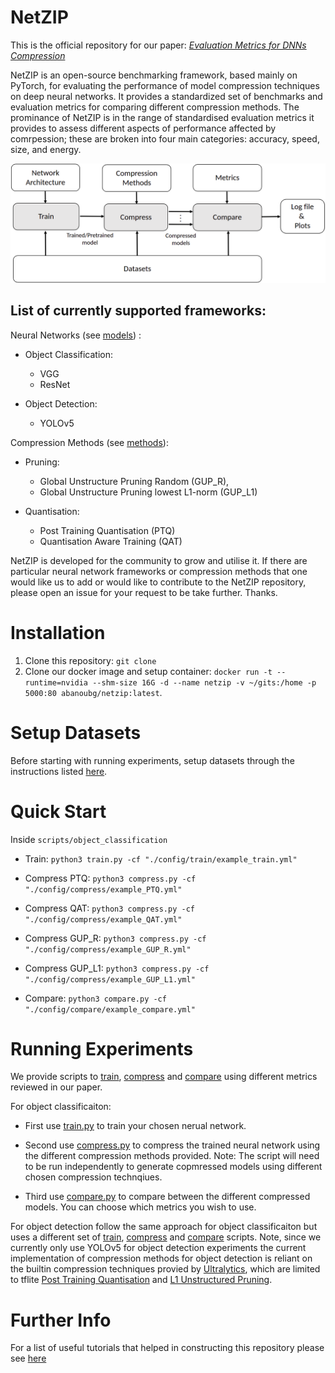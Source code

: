 # NetZIP
This is the official repository for our paper: [*Evaluation Metrics for DNNs Compression*](https://arxiv.org/abs/2305.10616)

NetZIP is an open-source benchmarking framework, based mainly on PyTorch, for evaluating the performance of model compression techniques on deep neural networks. It provides a standardized set of benchmarks and evaluation metrics for comparing different compression methods. The prominance of NetZIP is in the range of standardised evaluation metrics it provides to assess different aspects of performance affected by comrpession; these are broken into four main categories: accuracy, speed, size, and energy.

![NetZip Overview](readme/NetZIP_overview.png)

## List of currently supported frameworks:
Neural Networks (see [models](models)) :
- Object Classification: 
	- VGG 
	- ResNet

- Object Detection: 
	- YOLOv5

Compression Methods (see [methods](methods)):
- Pruning: 
	- Global Unstructure Pruning Random (GUP_R), 
	- Global Unstructure Pruning lowest L1-norm (GUP_L1)

- Quantisation: 
	- Post Training Quantisation (PTQ)
	- Quantisation Aware Training (QAT)

NetZIP is developed for the community to grow and utilise it. If there are particular neural network frameworks or compression methods that one would like us to add or would like to contribute to the NetZIP repository, please open an issue for your request to be take further. Thanks.

# Installation
1) Clone this repository: `git clone` 
2) Clone our docker image and setup container: `docker run -t --runtime=nvidia --shm-size 16G -d --name netzip -v ~/gits:/home -p 5000:80 abanoubg/netzip:latest`.


# Setup Datasets
Before starting with running experiments, setup datasets through the instructions listed
[here](readme/preparing_datasets.md).

# Quick Start
Inside `scripts/object_classification`
- Train: `python3 train.py -cf "./config/train/example_train.yml"`

- Compress PTQ: `python3 compress.py -cf "./config/compress/example_PTQ.yml"`

- Compress QAT: `python3 compress.py -cf "./config/compress/example_QAT.yml"`

- Compress GUP_R: `python3 compress.py -cf "./config/compress/example_GUP_R.yml"`

- Compress GUP_L1: `python3 compress.py -cf "./config/compress/example_GUP_L1.yml"`

- Compare: `python3 compare.py -cf "./config/compare/example_compare.yml"`

# Running Experiments
We provide scripts to [train](scripts/object_classificaiton/train.py), [compress](scripts/object_classificaiton/compress.py) and [compare](scripts/object_classificaiton/compare.py) using different metrics reviewed in our paper.

For object classificaiton:
- First use [train.py](scripts/object_classificaiton/train.py) to train your chosen nerual network. 

- Second use [compress.py](scripts/object_classificaiton/compress.py) to compress the trained neural network using the different compression methods provided. Note: The script will need to be run independently to generate copmressed models using different chosen compression technqiues. 

- Third use [compare.py](scripts/object_classificaiton/compare.py) to compare between the different compressed models. You can choose which metrics you wish to use. 

For object detection follow the same approach for object classificaiton but uses a different set of [train](scripts/object_detection/train.py), [compress](scripts/object_detection/compare.py) and [compare](scripts/object_detection/compare.py) scripts. Note, since we currently only use YOLOv5 for object detection experiments the current implementation of compression methods for object detection is reliant on the builtin compression techniques provied by [Ultralytics](https://github.com/ultralytics/yolov5), which are limited to tflite [Post Training Quantisation](models/yolov5/export.py) and [L1 Unstructured Pruning](models/yolov5/utils/torch_utils.py). 

# Further Info
For a list of useful tutorials that helped in constructing this repository please see [here](readme/useful_tutorials.md)

